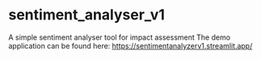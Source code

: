 # sentiment_analyser_v1
A simple sentiment analyser tool for impact assessment
The demo application can be found here: https://sentimentanalyzerv1.streamlit.app/
